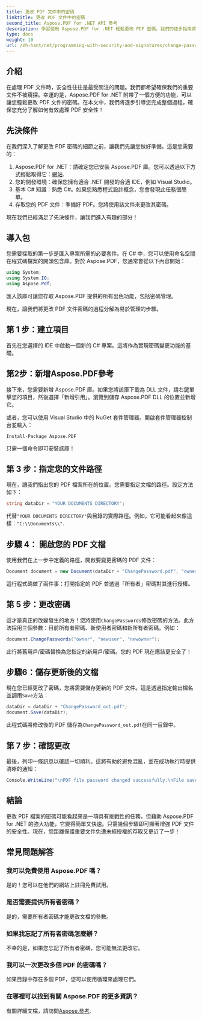```yaml
---
title: 更改 PDF 文件中的密碼
linktitle: 更改 PDF 文件中的密碼
second_title: Aspose.PDF for .NET API 參考
description: 學習使用 Aspose.PDF for .NET 輕鬆更改 PDF 密碼。我們的逐步指南將引導您安全地完成整個過程。
type: docs
weight: 10
url: /zh-hant/net/programming-with-security-and-signatures/change-password/
---
```

## 介紹

在處理 PDF 文件時，安全性往往是最受關注的問題。我們都希望確保我們的重要文件不被窺探。幸運的是，Aspose.PDF for .NET 附帶了一個方便的功能，可以讓您輕鬆更改 PDF 文件的密碼。在本文中，我們將逐步引導您完成整個過程，確保您充分了解如何有效處理 PDF 安全性！

## 先決條件

在我們深入了解更改 PDF 密碼的細節之前，讓我們先讓您做好準備。這是您需要的：

1. Aspose.PDF for .NET：請確定您已安裝 Aspose.PDF 庫。您可以透過以下方式輕鬆取得它：[網站](https://releases.aspose.com/pdf/net/).
2. 您的開發環境：確保您擁有適合 .NET 開發的合適 IDE，例如 Visual Studio。
3. 基本 C# 知識：熟悉 C#。如果您熟悉程式設計概念，您會發現此任務很簡單。
4. 存取您的 PDF 文件：準備好 PDF。您將使用該文件來更改其密碼。

現在我們已經滿足了先決條件，讓我們進入有趣的部分！

## 導入包

您需要採取的第一步是匯入專案所需的必要套件。在 C# 中，您可以使用命名空間在程式碼檔案的開頭包含庫。對於 Aspose.PDF，您通常會從以下內容開始：

```csharp
using System;
using System.IO;
using Aspose.Pdf;
```

匯入該庫可讓您存取 Aspose.PDF 提供的所有出色功能，包括密碼管理。 

現在，讓我們將更改 PDF 文件密碼的過程分解為易於管理的步驟。 

## 第 1 步：建立項目

首先在您選擇的 IDE 中啟動一個新的 C# 專案。這將作為實現密碼變更功能的基礎。

## 第2步：新增Aspose.PDF參考

接下來，您需要新增 Aspose.PDF 庫。如果您將該庫下載為 DLL 文件，請右鍵單擊您的項目，然後選擇「新增引用」。瀏覽到儲存 Aspose.PDF DLL 的位置並新增它。

或者，您可以使用 Visual Studio 中的 NuGet 套件管理器。開啟套件管理器控制台並輸入：

```
Install-Package Aspose.PDF
```

只需一個命令即可安裝該庫！

## 第 3 步：指定您的文件路徑

現在，讓我們指出您的 PDF 檔案所在的位置。您需要指定文檔的路徑。設定方法如下：

```csharp
string dataDir = "YOUR DOCUMENTS DIRECTORY";
```

代替`"YOUR DOCUMENTS DIRECTORY"`與目錄的實際路徑。例如，它可能看起來像這樣：`"C:\\Documents\\"`.

## 步驟 4： 開啟您的 PDF 文檔

使用我們在上一步中定義的路徑，開啟要變更密碼的 PDF 文件：

```csharp
Document document = new Document(dataDir + "ChangePassword.pdf", "owner");
```

這行程式碼做了兩件事：打開指定的 PDF 並透過「所有者」密碼對其進行授權。

## 第 5 步：更改密碼

這才是真正的改變發生的地方！您將使用`ChangePasswords`修改密碼的方法。此方法採用三個參數：目前所有者密碼、新使用者密碼和新所有者密碼。例如：

```csharp
document.ChangePasswords("owner", "newuser", "newowner");
```

此行將舊用戶/密碼替換為您指定的新用戶/密碼。您的 PDF 現在應該更安全了！

## 步驟6：儲存更新後的文檔

現在您已經更改了密碼，您將需要儲存更新的 PDF 文件。這是透過指定輸出檔名並調用`Save`方法：

```csharp
dataDir = dataDir + "ChangePassword_out.pdf";
document.Save(dataDir);
```

此程式碼將修改後的 PDF 儲存為`ChangePassword_out.pdf`在同一目錄中。

## 第 7 步：確認更改

最後，列印一條訊息以確認一切順利。這將有助於避免混亂，並在成功執行時提供清晰的通知：

```csharp
Console.WriteLine("\nPDF file password changed successfully.\nFile saved at " + dataDir);
```

## 結論

更改 PDF 檔案的密碼可能看起來是一項具有挑戰性的任務，但藉助 Aspose.PDF for .NET 的強大功能，它變得簡單又快速。只需幾個步驟即可顯著增強 PDF 文件的安全性。現在，您距離保護重要文件免遭未經授權的存取又更近了一步！

## 常見問題解答

### 我可以免費使用 Aspose.PDF 嗎？
是的！您可以在他們的網站上註冊免費試用。

### 是否需要提供所有者密碼？
是的，需要所有者密碼才能更改文檔的參數。

### 如果我忘記了所有者密碼怎麼辦？
不幸的是，如果您忘記了所有者密碼，您可能無法更改它。

### 我可以一次更改多個 PDF 的密碼嗎？
如果目錄中存在多個 PDF，您可以使用循環來處理它們。

### 在哪裡可以找到有關 Aspose.PDF 的更多資訊？
有關詳細文檔，請訪問[Aspose.參考](https://reference.aspose.com/pdf/net/).